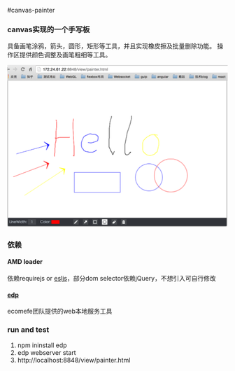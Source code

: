 #canvas-painter

### canvas实现的一个手写板
具备画笔涂鸦，箭头，圆形，矩形等工具，并且实现橡皮擦及批量删除功能。
操作区提供颜色调整及画笔粗细等工具。

![alt text](https://github.com/ansenAC/imageSource/blob/master/painter.png?raw=true)

### 依赖
#### AMD loader
依赖requirejs or [esljs](https://github.com/ecomfe/esl)，部分dom selector依赖jQuery，不想引入可自行修改

#### [edp](https://github.com/ecomfe/edp)
ecomefe团队提供的web本地服务工具

### run and test
1. npm ininstall edp
2. edp webserver start
3. http://localhost:8848/view/painter.html










